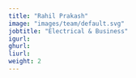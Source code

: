 ```yaml
---
title: "Rahil Prakash"
image: "images/team/default.svg"
jobtitle: "Electrical & Business"
igurl: 
ghurl: 
liurl:
weight: 2
---
```


